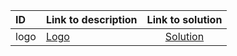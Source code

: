 | ID | Link to description | Link to solution |
|:---|:---|:---:|
| logo | [Logo](https://open.kattis.com/problems/logo) | [Solution](https://github.com/versenyi98/leetcode-solutions/tree/main/solutions/Logo)|
